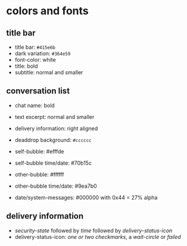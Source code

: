 
# colors and fonts


## title bar

- title bar: `#415e6b`
- dark variation: `#364e59`
- font-color: white
- title: bold
- subtitle: normal and smaller


## conversation list

- chat name: bold
- text excerpt: normal and smaller
- delivery information: right aligned
- deaddrop background: `#cccccc`

- self-bubble: #efffde
- self-bubble time/date: #70b15c

- other-bubble: #ffffff
- other-bubble time/date: #9ea7b0 

- date/system-messages: #000000 with 0x44 = 27% alpha

## delivery information

- _security-state_ followed by _time_ followed by _delivery-status-icon_
- delivery-status-icon: _one or two checkmarks_, a _wait-circle_ or _failed_


